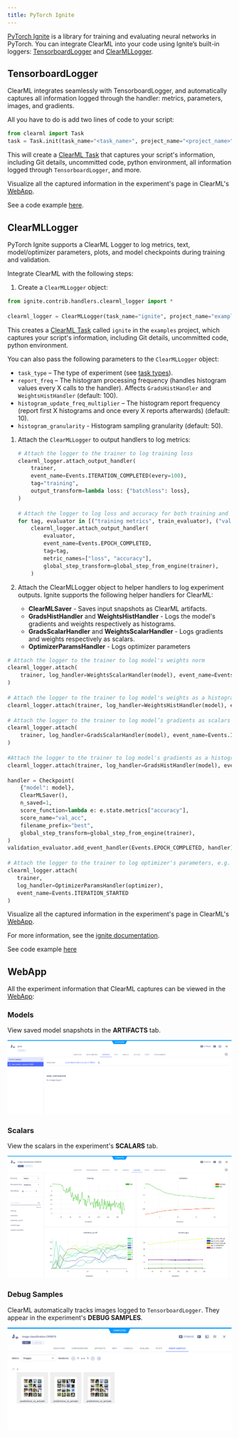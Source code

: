 ```yaml
---
title: PyTorch Ignite
---
```


[PyTorch Ignite](https://pytorch.org/ignite/index.html) is a library for training and evaluating neural networks in 
PyTorch. You can integrate ClearML into your code using Ignite’s built-in loggers: [TensorboardLogger](#tensorboardlogger) 
and [ClearMLLogger](#clearmllogger). 

## TensorboardLogger

ClearML integrates seamlessly with TensorboardLogger, and automatically captures all information logged through the 
handler: metrics, parameters, images, and gradients.

All you have to do is add two lines of code to your script:

```python
from clearml import Task
task = Task.init(task_name="<task_name>", project_name="<project_name>")
```

This will create a [ClearML Task](../fundamentals/task.md) that captures your script's information, including Git details, 
uncommitted code, python environment, all information logged through `TensorboardLogger`, and more. 

Visualize all the captured information in the experiment's page in ClearML's [WebApp](#webapp).

See a code example [here](https://github.com/allegroai/clearml/blob/master/examples/frameworks/ignite/cifar_ignite.py).

## ClearMLLogger
PyTorch Ignite supports a ClearML Logger to log metrics, text, model/optimizer parameters, plots, and model checkpoints 
during training and validation. 

Integrate ClearML with the following steps:
1. Create a `ClearMLLogger` object:

  ```python
  from ignite.contrib.handlers.clearml_logger import *

  clearml_logger = ClearMLLogger(task_name="ignite", project_name="examples")
  ```

  This creates a [ClearML Task](../fundamentals/task.md) called `ignite` in the `examples` project, which captures your 
  script's information, including Git details, uncommitted code, python environment. 
  
  You can also pass the following parameters to the `ClearMLLogger` object:
  * `task_type` – The type of experiment (see [task types](../fundamentals/task.md#task-types)).
  * `report_freq` – The histogram processing frequency (handles histogram values every X calls to the handler). Affects 
    `GradsHistHandler` and `WeightsHistHandler` (default: 100).
  * `histogram_update_freq_multiplier` – The histogram report frequency (report first X histograms and once every X 
    reports afterwards) (default: 10).
  * `histogram_granularity` - Histogram sampling granularity (default: 50).

1. Attach the `ClearMLLogger` to output handlers to log metrics: 

   ```python 
   # Attach the logger to the trainer to log training loss 
   clearml_logger.attach_output_handler(
       trainer,
       event_name=Events.ITERATION_COMPLETED(every=100),
       tag="training",
       output_transform=lambda loss: {"batchloss": loss},
   )
  
   # Attach the logger to log loss and accuracy for both training and validation
   for tag, evaluator in [("training metrics", train_evaluator), ("validation metrics", validation_evaluator)]:
       clearml_logger.attach_output_handler(
           evaluator,
           event_name=Events.EPOCH_COMPLETED,
           tag=tag,
           metric_names=["loss", "accuracy"],
           global_step_transform=global_step_from_engine(trainer),
       )
   ```

1. Attach the ClearMLLogger object to helper handlers to log experiment outputs. Ignite supports the following helper handlers for ClearML:

   * **ClearMLSaver** - Saves input snapshots as ClearML artifacts.
   * **GradsHistHandler** and **WeightsHistHandler** - Logs the model's gradients and weights respectively as histograms.
   * **GradsScalarHandler** and **WeightsScalarHandler** - Logs gradients and weights respectively as scalars.
   * **OptimizerParamsHandler** - Logs optimizer parameters

  ```python
  # Attach the logger to the trainer to log model's weights norm
  clearml_logger.attach(
      trainer, log_handler=WeightsScalarHandler(model), event_name=Events.ITERATION_COMPLETED(every=100)
  )

  # Attach the logger to the trainer to log model's weights as a histogram 
  clearml_logger.attach(trainer, log_handler=WeightsHistHandler(model), event_name=Events.EPOCH_COMPLETED(every=100))

  # Attach the logger to the trainer to log model’s gradients as scalars
  clearml_logger.attach(
      trainer, log_handler=GradsScalarHandler(model), event_name=Events.ITERATION_COMPLETED(every=100)
  )

  #Attach the logger to the trainer to log model's gradients as a histogram    
  clearml_logger.attach(trainer, log_handler=GradsHistHandler(model), event_name=Events.EPOCH_COMPLETED(every=100))

  handler = Checkpoint(
      {"model": model},
      ClearMLSaver(),
      n_saved=1,
      score_function=lambda e: e.state.metrics["accuracy"],
      score_name="val_acc",
      filename_prefix="best",
      global_step_transform=global_step_from_engine(trainer),
  )
  validation_evaluator.add_event_handler(Events.EPOCH_COMPLETED, handler)
   
  # Attach the logger to the trainer to log optimizer's parameters, e.g. learning rate at each iteration
  clearml_logger.attach(
     trainer,
     log_handler=OptimizerParamsHandler(optimizer),
     event_name=Events.ITERATION_STARTED
  )
  ```
   
Visualize all the captured information in the experiment's page in ClearML's [WebApp](#webapp).

For more information, see the [ignite documentation](https://pytorch.org/ignite/generated/ignite.contrib.handlers.clearml_logger.html). 

See code example [here](https://github.com/pytorch/ignite/blob/master/examples/contrib/mnist/mnist_with_clearml_logger.py)

## WebApp

All the experiment information that ClearML captures can be viewed in the [WebApp](../webapp/webapp_overview.md): 

### Models

View saved model snapshots in the **ARTIFACTS** tab.

![Model snapshots](../img/ignite_artifact.png)

### Scalars 

View the scalars in the experiment's **SCALARS** tab.

![Scalars](../img/examples_cifar_scalars.png)


### Debug Samples

ClearML automatically tracks images logged to `TensorboardLogger`. They appear in the experiment's **DEBUG SAMPLES**.


![Debug Samples](../img/examples_integration_pytorch_ignite_debug.png)

